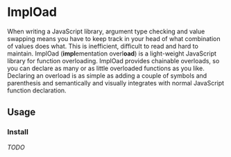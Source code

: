 # ImplOad
When writing a JavaScript library, argument type checking and value swapping means you have to keep track in your head of what combination of values does what. This is inefficient, difficult to read and hard to maintain. ImplOad (**impl**ementation overl**oad**) is a light-weight JavaScript library for function overloading. ImplOad provides chainable overloads, so you can declare as many or as little overloaded functions as you like. Declaring an overload is as simple as adding a couple of symbols and parenthesis and semantically and visually integrates with normal JavaScript function declaration.

## Usage

### Install
_TODO_
